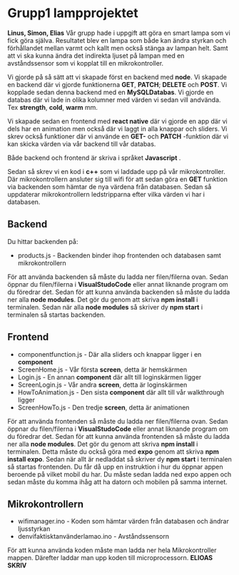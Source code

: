 # Grupp1 lampprojektet
**Linus, Simon, Elias**
Vår grupp hade i uppgift att göra en smart lampa som vi fick göra själva. Resultatet blev en lampa som både kan ändra styrkan och förhållandet mellan varmt och kallt men också stänga av lampan helt. Samt att vi ska kunna ändra det indirekta ljuset på lampan med en avståndssensor som vi kopplat till en mikrokontroller.

Vi gjorde på så sätt att vi skapade först en backend med **node**. Vi skapade en backend där vi gjorde funktionerna **GET**, **PATCH**; **DELETE** och **POST**.
Vi kopplade sedan denna backend med en **MySQLDatabas**. Vi gjorde en databas där vi lade in olika kolumner med värden vi sedan vill andvända. Tex **strength**, **cold**, **warm** mm.

Vi skapade sedan en frontend med **react native** där vi gjorde en app där vi dels har en animation men också där vi laggt in alla knappar och sliders. Vi skrev också funktioner där vi använde en **GET-** och **PATCH** -funktion där vi kan skicka värden via vår backend till vår databas.  

Både backend och frontend är skriva i språket **Javascript** .

Sedan så skrev vi en kod i **c++** som vi laddade upp på vår mikrokontroller. Där mikrokontrollern ansluter sig till wifi för att sedan göra en **GET** funktion via backenden som hämtar de nya värdena från databasen. Sedan så uppdaterar mikrokontrollern ledstripparna efter vilka värden vi har i databasen.

## Backend
Du hittar backenden på:
* products.js - Backenden binder ihop frontenden och databasen samt mikrokontrollern

För att använda backenden så måste du ladda ner filen/filerna ovan. Sedan öppnar du filen/filerna i **VisualStudoCode** eller annat liknande program om du föredrar det. Sedan för att kunna använda backenden så måste du ladda ner alla **node modules**. Det gör du genom att skriva  **npm install** i terminalen. Sedan när alla **node modules** så skriver dy **npm start** i terminalen så startas backenden.

## Frontend 
* componentfunction.js - Där alla sliders och knappar ligger i en **component**
* ScreenHome.js - Vår första **screen**, detta är hemskärmen
* Login.js - En annan **component** där allt till loginskärmen ligger
* ScreenLogin.js - Vår andra **screen**, detta är loginskärmen
* HowToAnimation.js - Den sista **component** där allt till vår walkthrough ligger
* ScreenHowTo.js - Den tredje **screen**, detta är animationen 

För att använda frontenden så måste du ladda ner filen/filerna ovan. Sedan öppnar du filen/filerna i **VisualStudoCode** eller annat liknande program om du föredrar det. Sedan för att kunna använda frontenden så måste du ladda ner alla **node modules**. Det gör du genom att skriva  **npm install** i terminalen. Detta måste du också göra med **expo** genom att skriva **npm install expo**.  Sedan när allt är nedladdat så skriver dy **npm start** i terminalen så startas frontenden. Du får då upp en instruktion i hur du öppnar appen beroende på vilket mobil du har. Du måste sedan ladda ned expo appen och sedan måste du komma ihåg att ha datorn och mobilen på samma internet.

## Mikrokontrollern
* wifimanager.ino - Koden som hämtar värden från databasen och ändrar ljusstyrkan 
* denvifaktisktanvänderlamao.ino - Avståndssensorn

För att kunna använda koden måste man ladda ner hela Mikrokontroller mappen. Därefter laddar man upp koden till microprocessorn. **ELIOAS SKRIV**